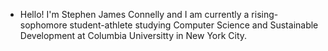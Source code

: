 - Hello! I'm Stephen James Connelly and I am currently a rising-sophomore student-athlete studying Computer Science and Sustainable Development at Columbia Universitty in New York City. 

<!---
stephenjconnelly/stephenjconnelly is a ✨ special ✨ repository because its `README.md` (this file) appears on your GitHub profile.
You can click the Preview link to take a look at your changes.
--->
